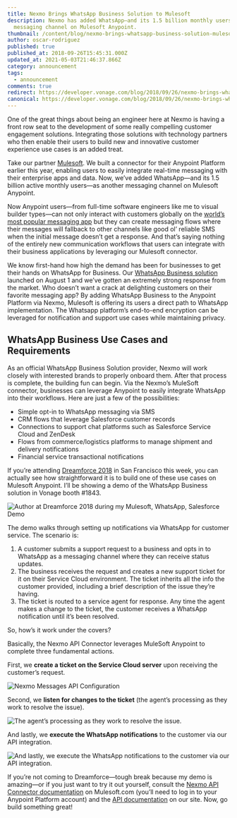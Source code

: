 ```yaml
---
title: Nexmo Brings WhatsApp Business Solution to Mulesoft
description: Nexmo has added WhatsApp—and its 1.5 billion monthly users—as a
  messaging channel on Mulesoft Anypoint.
thumbnail: /content/blog/nexmo-brings-whatsapp-business-solution-mulesoft/WhatsApp-MuleSoft-Nexmo_1200x675.jpg
author: oscar-rodriguez
published: true
published_at: 2018-09-26T15:45:31.000Z
updated_at: 2021-05-03T21:46:37.866Z
category: announcement
tags:
  - announcement
comments: true
redirect: https://developer.vonage.com/blog/2018/09/26/nexmo-brings-whatsapp-business-solution-mulesoft
canonical: https://developer.vonage.com/blog/2018/09/26/nexmo-brings-whatsapp-business-solution-mulesoft
---
```

One of the great things about being an engineer here at Nexmo is having a front row seat to the development of some really compelling customer engagement solutions. Integrating those solutions with technology partners who then enable their users to build new and innovative customer experience use cases is an added treat. 

Take our partner [Mulesoft](https://www.nexmo.com/partners/mulesoft). We built a connector for their Anypoint Platform earlier this year, enabling users to easily integrate real-time messaging with their enterprise apps and data. Now, we’ve added WhatsApp—and its 1.5 billion active monthly users—as another messaging channel on Mulesoft Anypoint.

Now Anypoint users—from full-time software engineers like me to visual builder types—can not only interact with customers globally on the [world’s most popular messaging app](https://www.statista.com/statistics/258749/most-popular-global-mobile-messenger-apps/) but they can create messaging flows where their messages will fallback to other channels like good ol’ reliable SMS when the initial message doesn’t get a response. And that’s saying nothing of the entirely new communication workflows that users can integrate with their business applications by leveraging our Mulesoft connector. 

We know first-hand how high the demand has been for businesses to get their hands on WhatsApp for Business. Our [WhatsApp Business solution](https://www.nexmo.com/products/messages/whatsapp) launched on August 1 and we’ve gotten an extremely strong response from the market. Who doesn’t want a crack at delighting customers on their favorite messaging app? By adding WhatsApp Business to the Anypoint Platform via Nexmo, Mulesoft is offering its users a direct path to WhatsApp implementation. The Whatsapp platform’s end-to-end encryption can be leveraged for notification and support use cases while maintaining privacy.

## WhatsApp Business Use Cases and Requirements

As an official WhatsApp Business Solution provider, Nexmo will work closely with interested brands to properly onboard them. After that process is complete, the building fun can begin. Via the Nexmo’s MuleSoft connector, businesses can leverage Anypoint to easily integrate WhatsApp into their workflows. Here are just a few of the possibilities:

* Simple opt-in to WhatsApp messaging via SMS
* CRM flows that leverage Salesforce customer records
* Connections to support chat platforms such as Salesforce Service Cloud and ZenDesk
* Flows from commerce/logistics platforms to manage shipment and delivery notifications
* Financial service transactional notifications

If you’re attending [Dreamforce 2018](https://www.salesforce.com/dreamforce/) in San Francisco this week, you can actually see how straightforward it is to build one of these use cases on Mulesoft Anypoint. I’ll be showing a demo of the WhatsApp Business solution in Vonage booth #1843.

![Author at Dreamforce 2018 during my Mulesoft, WhatsApp, Salesforce Demo](/content/blog/nexmo-brings-whatsapp-business-solution-to-mulesoft/kevin-alwell_df2018-mulesoft-whatsapp-sfdc-demo.jpeg "At Dreamforce 2018")

The demo walks through setting up notifications via WhatsApp for customer service. The scenario is:

1. A customer submits a support request to a business and opts in to WhatsApp as a messaging channel where they can receive status updates.
2. The business receives the request and creates a new support ticket for it on their Service Cloud environment. The ticket inherits all the info the customer provided, including a brief description of the issue they’re having.
3. The ticket is routed to a service agent for response. Any time the agent makes a change to the ticket, the customer receives a WhatsApp notification until it’s been resolved.

So, how’s it work under the covers? 

Basically, the Nexmo API Connector leverages MuleSoft Anypoint to complete three fundamental actions. 

First, we **create a ticket on the Service Cloud server** upon receiving the customer’s request. 

![Nexmo Messages API Configuration](/content/blog/nexmo-brings-whatsapp-business-solution-to-mulesoft/image2-1-1200x600.png "Nexmo Messages API Configuration")

[](https://www.nexmo.com/wp-content/uploads/2018/09/image2-1.png)Second, we **listen for changes to the ticket** (the agent’s processing as they work to resolve the issue). [](https://www.nexmo.com/wp-content/uploads/2018/09/image1-1.png)

![The agent’s processing as they work to resolve the issue.](/content/blog/nexmo-brings-whatsapp-business-solution-to-mulesoft/image1-1.png "Nexmo Messaging API")

And lastly, we **execute the WhatsApp notifications** to the customer via our API integration.

![And lastly, we execute the WhatsApp notifications to the customer via our API integration.](/content/blog/nexmo-brings-whatsapp-business-solution-to-mulesoft/image3.png "Notifications")

If you’re not coming to Dreamforce—tough break because my demo is amazing—or if you just want to try it out yourself, consult the [Nexmo API Connector documentation](https://anypoint.mulesoft.com/exchange/78148a1f-068f-4c35-b126-bf68daf9a6b2/nexmo-messages-api/) on Mulesoft.com (you’ll need to log in to your Anypoint Platform account) and the [API documentation](https://developer.nexmo.com/messages-and-workflows-apis/messages/overview) on our site. Now, go build something great!